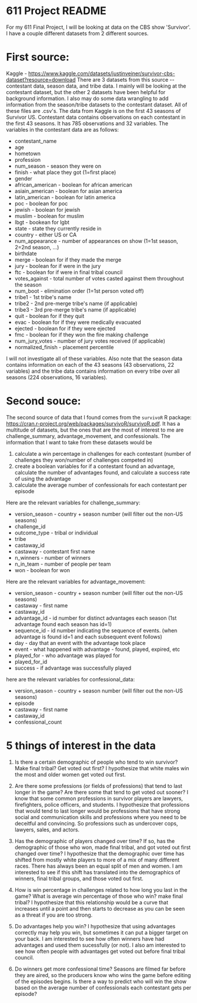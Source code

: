 611 Project README
==================

For my 611 Final Project, I will be looking at data on the CBS show 'Survivor'. I have a couple different datasets from 2 different sources.

# First source: 
Kaggle - https://www.kaggle.com/datasets/justinveiner/survivor-cbs-dataset?resource=download 
There are 3 datasets from this source -- contestant data, season data, and tribe data. I mainly will be looking at the contestant dataset, but the other 2 datasets have been helpful for background information. I also may do some data wrangling to add information from the season/tribe datasets to the contestant dataset. All of these files are .csv's. The data from Kaggle is on the first 43 seasons of Survivor US. Contestant data contains observations on each contestant in the first 43 seasons. It has 785 observations and 32 variables. The variables in the contestant data are as follows:
* contestant_name
* age
* hometown
* profession
* num_season - season they were on
* finish - what place they got (1=first place)
* gender
* african_american - boolean for african american
* asiain_american - boolean for asian america
* latin_american - boolean for latin america
* poc - boolean for poc
* jewish - boolean for jewish
* muslim - boolean for muslim
* lbgt - bookean for lgbt
* state - state they currently reside in
* country - either US or CA
* num_appearance - number of appearances on show (1=1st season, 2=2nd season, ...)
* birthdate
* merge - boolean for if they made the merge
* jury - boolean for if were in the jury
* ftc - boolean for if were in final tribal council
* votes_against - total number of votes casted against them throughout the season
* num_boot - elimination order (1=1st person voted off)
* tribe1 - 1st tribe's name
* tribe2 - 2nd pre-merge tribe's name (if applicable)
* tribe3 - 3rd pre-merge tribe's name (if applicable)
* quit - boolean for if they quit
* evac - boolean for if they were medically evacuated
* ejected - boolean for if they were ejected
* fmc - boolean for if they won the fire making challenge 
* num_jury_votes - number of jury votes received (if applicable)
* normalized_finish - placement percentile

I will not investigate all of these variables. Also note that the season data contains information on each of the 43 seasons (43 observations, 22 variables) and the tribe data contains information on every tribe over all seasons (224 observations, 16 variables).

# Second souce: 
The second source of data that I found comes from the `survivoR` R package: https://cran.r-project.org/web/packages/survivoR/survivoR.pdf. It has a multitude of datasets, but the ones that are the most of interest to me are challenge_summary, advantage_movement, and confessionals. The information that I want to take from these datasets would be 
1. calculate a win percentage in challenges for each contestant (number of challenges they won/number of challenges competed in)
2. create a boolean variables for if a contestant found an advantage, calculate the number of advantages found, and calculate a success rate of using the advantage
3. calculate the average number of confessionals for each contestant per episode

Here are the relevant variables for challenge_summary:
* version_season - country + season number (will filter out the non-US seasons)
* challenge_id
* outcome_type - tribal or individual 
* tribe
* castaway_id
* castaway - contestant first name
* n_winners - number of winners
* n_in_team - number of people per team 
* won - boolean for won

Here are the relevant variables for advantage_movement:
* version_season - country + season number (will filter out the non-US seasons)
* castaway - first name
* castaway_id
* advantage_id - id number for distinct advantages each season (1st advantage found each season has id=1)
* sequence_id - id number indicating the sequence of events. (when advantage is found id=1 and each subsequent event follows)
* day - day that an event with the advantage took place
* event - what happened with advantage - found, played, expired, etc
* played_for - who advantage was played for
* played_for_id
* success - if advantage was successfully played

here are the relevant variables for confessional_data:
* version_season - country + season number (will filter out the non-US seasons)
* episode
* castaway - first name
* castaway_id
* confessional_count

# 5 things of interest in the data

1. Is there a certain demographic of people who tend to win survivor? Make final tribal? Get voted out first? I hypothesize that white males win the most and older women get voted out first.

2. Are there some professions (or fields of professions) that tend to last longer in the game? Are there some that tend to get voted out sooner? I know that some common professions in survivor players are lawyers, firefighters, police officers, and students. I hypothesize that professions that would tend to last longer would be professions that have strong social and communication skills and professions where you need to be deceitful and convincing. So professions such as undercover cops, lawyers, sales, and actors.

3. Has the demographic of players changed over time? If so, has the demographic of those who won, made final tribal, and got voted out first changed over time? I hypothesize that the demographic over time has shifted from mostly white players to more of a mix of many different races. There has always been an equal split of men and women. I am interested to see if this shift has translated into the demographics of winners, final tribal groups, and those voted out first.

4. How is win percentage in challenges related to how long you last in the game? What is average win percentage of those who win? make final tribal? I hypothesize that this relationship would be a curve that increases until a point and then starts to decrease as you can be seen as a threat if you are too strong. 

5. Do advantages help you win? I hypothesize that using advantages correctly may help you win, but sometimes it can put a bigger target on your back. I am interested to see how often winners have had advantages and used them sucessfully (or not). I also am interested to see how often people with advantages get voted out before final tribal council.

6. Do winners get more confessional time? Seasons are filmed far before they are aired, so the producers know who wins the game before editing of the episodes begins. Is there a way to predict who will win the show based on the average number of confessionals each contestant gets per episode? 









